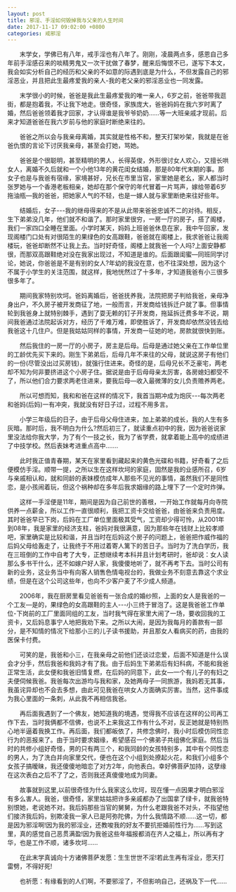 ```yaml
---
layout: post
title: 邪淫、手淫如何毁掉我与父亲的人生时间
date: 2017-11-17 09:02:00 +0800
categories: 戒邪淫
---
```


　　末学女，学佛已有八年，戒手淫也有八年了。刚刚，凌晨两点多，感恩自己多年前手淫感召来的啖精男鬼又一次干扰做了春梦，醒来后悔恨不已，遂写下本文，我会如实分析自己的经历和父亲的不如意的际遇到底是为什么，不但发露自己的邪淫恶业，并且把此生最疼爱我的亲人-我的老父亲的邪淫恶业也一同发露。
　　末学很小的时候，爸爸是我此生最疼爱我的唯一亲人，6岁之前，爸爸带我逛街，都是抱着我，不让我下地走。很奇怪，家族庞大，爸爸妈妈在我六岁时离了婚，然后爸爸领着我才回家，才认得谁是我爷爷奶奶……等一大班亲戚才现前。后来才知道爸爸在我六岁前与他的家庭时断绝来往的。
　　爸爸之所以会与我亲母离婚，其实就是性格不和，整天打架吵架，我就是在爸爸仇恨的言论下讨厌我亲母，甚至会打她，骂她。
　　爸爸是个很聪明，甚至精明的男人，长得英俊，外形很讨女人欢心，又擅长哄女人，离婚不久后就和一个小他13年的黄花闺女结婚，那是80年代末期的事。那女子也是与我爸有宿缘，家境甚好，兄长在市里当官，家里她是老幺，家人都当时张罗她与一个香港老板相亲，她却在那个保守的年代冒着一片骂声，嫁给带着6岁拖油瓶—我的爸爸，把她家人气的不轻，也是一嫁人就与家里断绝来往好些年。
　　结婚后，女子---我的继母得来的不是从此带来爸爸忠诚不二的对待。相反，生下弟弟没几年，他们就不和谐了。那时家里很穷，一房一厅的房子，搭了阁楼，我们一家四口全睡在里面。小学时某天，妈妈上班爸爸休息在家，我中午回家，发现阁楼门口处有对很陌生的果绿色的女高跟鞋，爸爸就在阁楼上，我求爸爸让我阁楼玩，爸爸却断然不让我上去。当时好奇怪，阁楼上就我爸一个人吗?上面安静都很，而那双高跟鞋绝对没在我家出现过，不知道是谁的。后面跟闺蜜—同班同学讨论，她说，你爸爸是不是有别的女人?年幼的我没在意，也不往深处想，因为这个不属于小学生的关注范围，就这样，我地恍然过了十多年，才知道我爸有小三很多很多年了。
　　期间我家特别坎坷。爸妈离婚后，爸爸抚养我，法院把房子判给我爸，亲母净身出户，不久房子被开发商征了地，一般而言，开发商给钱拆迁户就了事。但事情轮到我爸身上就特别棘手，遇到了耍无赖的钉子开发商，拖延拆迁费多年不说，期间我爸通过法院起诉对方，经历了千难万难，即使胜诉了，开发商却依然没钱去给我爸这十几住户。但是我姑姑同样的事情，开发商一征她的地，房款就很快到账。
　　然后我住的一房一厅的小房子，房主是后母。后母是通过她父亲在工作单位里的工龄优先买下来的。刚生下弟弟后，后母几年不来往的父母，就说这房子有他们的一份(尽管没出过买房钱)，就强行住进来。奇怪的是，后母兄长不乏豪宅，两老却不知为何非要挤进这个小房子住。据说是由于后母母亲太厉害，各房媳妇都受不了，所以他们合力要求两老住进来，要我后母—收入最微薄的女儿负责赡养两老。
　　所以可想而知，我和和爸在这样的情况下，我首当期冲成为炮灰---每次两老和爸妈(后妈)一有冲突，我就没有好日子过，过程不用多言。
　　小学三年级后的日子，由于后母父母住进来，加上弟弟的成长，我的人生有多灰暗。那时后，我不明白为什么?然后初三了，就读重点初中的我，因为爸爸说家里没法给你我大学，为了有个一技之长，我为了省学费，就拿着能上高中的成绩进了中技学校。然后表妹考进重点高中…….
　　此时我正值青春期，某天在家里看到藏起来的黄色光碟和书籍，好奇看了之后便模仿手淫。顺带一提，之所以生在这样坎坷的家庭，固然是我的业感所召，6岁与亲戚相认和，就和同龄的表妹模仿成年人那些不见光的事情，虽然我们不是同性恋，是小孩闹着玩，但这个祸种却在多年后我求姻缘的路上埋下了一个定时炸弹。
　　这样一手淫便是11年，期间是因为自己前世的善根，一开始工作就每月向寺院供养一点薪金，所以工作一直很顺利，我把工资卡交给爸爸，由爸爸来负责用度。其时爸爸早已下岗，后妈在工厂单位里面极其受气，工资却少得可怜，从2001年到08年，我是家里的经济支柱，爸妈对我很满意，因为那些年在钱财上比较孝顺吧，家里确实是比较和谐，并且当时在后妈这个房子的问题上，爸爸把作威作福的后妈父母给轰走了，让我终于不用过着寄人篱下的苦日子。当时为了洗白学历，我在三班倒的工作中自考了大专，正想继续考本科并且计划考研时，爸却说：女人读那么多书干什么，还不如嫁户好人家，我傻傻地听了，就不再考下去。当时公司有新的业务，这业务当中有向客人销售色情电视台的，我做业务不刻意去靠这个求业绩，但是在这个公司这些年，也向不少客户麦了不少成人频道。
　　2006年，我在厨房里看见爸爸有一张合成的婚纱照，上面的女人是我爸的一个工友—是的，果绿色的女高跟鞋的主人---小三终于冒泡了。这是我爸爸工作单位-下岗前的工厂里面同组的工友，当时我气得在家里大闹了一场，要收回我的工资卡，又后妈息事宁人地把我劝下来。之所以大闹，是因为我每月的善款有一部分，是不知情的情况下给那小三的儿子读书援助，并且那女人看病买的药，由我的医保卡付费。
　　可笑的是，我爸和小三，在我亲母之前他们还谈过恋爱，后面不知道是什么误会才分手，然后我爸和我妈才有了我。由于后妈生下弟弟后有妇科病，不能和我爸正常生活，此女便和我爸旧情复燃，在后妈的同意下，此女—一个有儿子的有妇之夫便伺候我爸。我爸每次出游均与我和家，及她两母子一同旅游，我妈若无其事，我虽诧异却也不会去多想，由此可见我爸在哄女人方面确实厉害。当然，这件事成为我心里面的一条刺，从此我不再相信我爸。
　　再后面我遇到了一个佛友，她知道我的境遇，觉得我不应该在这样的公司再工作下去，当时我俩都不信佛，也说不上来我这工作有什么不对，反正她就是特别热心地半逼着我换工作。再后面，我们都皈依了，共修念佛时，我小时后模仿同性恋行为的恶报来了。由于当时要求姻缘，希望感召一个佛弟子共组佛化家庭。然后当时的共修小组好奇怪，男的只有两三个，和我同龄的女孩特别多，其中有个同性恋的男人，为了洗白并向家里交代，便也在这个小组到处撩起火花，和我们小组多个女孩子搞暧昧，我还傻傻地暗恋了对方2年，向他表白。幸好佛菩萨加持，这孽缘在这次表白之后不了了之，否则我还真傻傻地成为同妻。
　　故事就到这里,以前很奇怪为什么我家这么坎坷，现在懂一点因果才明白邪淫有多么害人。我爸，很奇怪，家里姑姑把许多亲戚都办了出国拿了绿卡，就我爸特别恨她，老说她不对。我后妈那些当官的舅舅，为什么老跟我爸不对头，不指望他们接济我后妈，别欺凌我一家人已是阿弥陀佛，为什么我情路不顺……这一切，都是因为邪淫啊!因为我的邪淫业，还教唆我的好友不要抗拒婚前性行为……写到这里，真的感觉自己恶贯满盈!因为我爸这些年福报都消在齐人之福上，所以再有才华，也是工作不顺，诸多坎坷……
　　在此末学真诚向十方诸佛菩萨发愿：生生世世不淫!若此生再有淫业，愿天打雷劈，不得好死!
　　也祈愿：有缘看到的人们啊，不要邪淫了，不但影响自己，还祸及下一代……